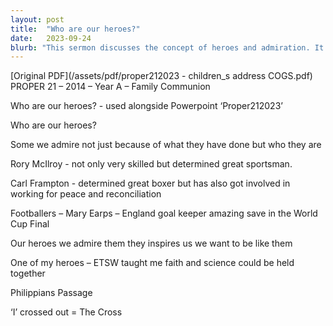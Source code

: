 ```yaml
---
layout: post
title:  "Who are our heroes?"
date:   2023-09-24
blurb: "This sermon discusses the concept of heroes and admiration. It mentions figures from sports like Rory McIlroy and Mary Earps, and how they inspire us not just because of their achievements, but also because of their character. The sermon also touches on the integration of faith and science."
---
```

[Original PDF](/assets/pdf/proper212023 - children_s address COGS.pdf)    
PROPER 21 – 2014 – Year A – Family Communion

Who are our heroes? - used alongside Powerpoint ‘Proper212023’

Who are our heroes?

Some we admire not just because of what they have done but who they are

Rory McIlroy - not only very skilled but determined great sportsman.

Carl Frampton - determined great boxer but has also got involved in working for peace and reconciliation

Footballers – Mary Earps – England goal keeper amazing save in the World Cup Final

Our heroes we admire them they inspires us we want to be like them

One of my heroes – ETSW taught me faith and science could be held together

Philippians Passage

‘I’ crossed out = The Cross
